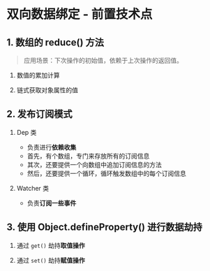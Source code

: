# 双向数据绑定 - 前置技术点

## 1. 数组的 reduce() 方法

> 应用场景：下次操作的初始值，依赖于上次操作的返回值。

1. 数值的累加计算

2. 链式获取对象属性的值

## 2. 发布订阅模式

1. Dep 类

   - 负责进行**依赖收集**
   - 首先，有个数组，专门来存放所有的订阅信息
   - 其次，还要提供一个向数组中追加订阅信息的方法
   - 然后，还要提供一个循环，循环触发数组中的每个订阅信息

2. Watcher 类

   - 负责**订阅一些事件**

## 3. 使用 Object.defineProperty() 进行数据劫持

1. 通过 `get()` 劫持**取值操作**

2. 通过 `set()` 劫持**赋值操作**

